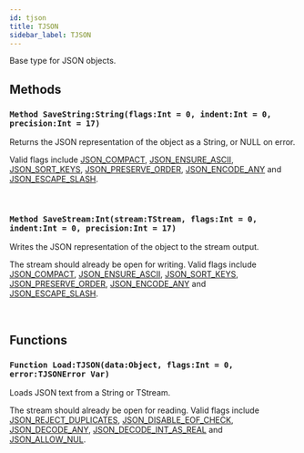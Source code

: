 ```yaml
---
id: tjson
title: TJSON
sidebar_label: TJSON
---
```


Base type for JSON objects.


## Methods

### `Method SaveString:String(flags:Int = 0, indent:Int = 0, precision:Int = 17)`

Returns the JSON representation of the object as a String, or NULL on error.

Valid flags include [JSON_COMPACT](../../../text/text.json/#const-jsoncompactint-20), [JSON_ENSURE_ASCII](../../../text/text.json/#const-jsonensureasciiint-40), [JSON_SORT_KEYS](../../../text/text.json/#const-jsonsortkeysint-80), [JSON_PRESERVE_ORDER](../../../text/text.json/#const-jsonpreserveorderint-100), [JSON_ENCODE_ANY](../../../text/text.json/#const-jsonencodeanyint-200) and [JSON_ESCAPE_SLASH](../../../text/text.json/#const-jsonescapeslashint-400).


<br/>

### `Method SaveStream:Int(stream:TStream, flags:Int = 0, indent:Int = 0, precision:Int = 17)`

Writes the JSON representation of the object to the stream output.

The stream should already be open for writing.
Valid flags include [JSON_COMPACT](../../../text/text.json/#const-jsoncompactint-20), [JSON_ENSURE_ASCII](../../../text/text.json/#const-jsonensureasciiint-40), [JSON_SORT_KEYS](../../../text/text.json/#const-jsonsortkeysint-80), [JSON_PRESERVE_ORDER](../../../text/text.json/#const-jsonpreserveorderint-100), [JSON_ENCODE_ANY](../../../text/text.json/#const-jsonencodeanyint-200) and [JSON_ESCAPE_SLASH](../../../text/text.json/#const-jsonescapeslashint-400).


<br/>

## Functions

### `Function Load:TJSON(data:Object, flags:Int = 0, error:TJSONError Var)`

Loads JSON text from a String or TStream.

The stream should already be open for reading.
Valid flags include [JSON_REJECT_DUPLICATES](../../../text/text.json/#const-jsonrejectduplicatesint-1), [JSON_DISABLE_EOF_CHECK](../../../text/text.json/#const-jsondisableeofcheckint-2), [JSON_DECODE_ANY](../../../text/text.json/#const-jsondecodeanyint-4), [JSON_DECODE_INT_AS_REAL](../../../text/text.json/#const-jsondecodeintasrealint-8) and [JSON_ALLOW_NUL](../../../text/text.json/#const-jsonallownulint-10).


<br/>

